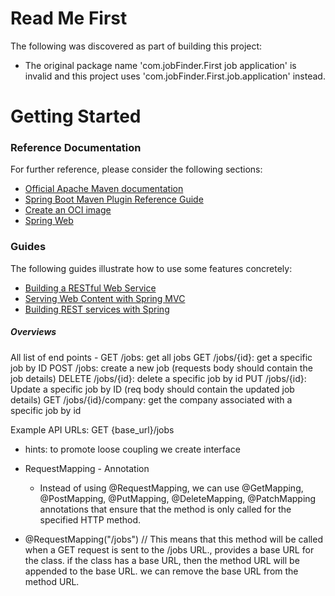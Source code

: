 # Read Me First
The following was discovered as part of building this project:

* The original package name 'com.jobFinder.First job application' is invalid and this project uses 'com.jobFinder.First.job.application' instead.

# Getting Started

### Reference Documentation
For further reference, please consider the following sections:

* [Official Apache Maven documentation](https://maven.apache.org/guides/index.html)
* [Spring Boot Maven Plugin Reference Guide](https://docs.spring.io/spring-boot/docs/3.2.2/maven-plugin/reference/html/)
* [Create an OCI image](https://docs.spring.io/spring-boot/docs/3.2.2/maven-plugin/reference/html/#build-image)
* [Spring Web](https://docs.spring.io/spring-boot/docs/3.2.2/reference/htmlsingle/index.html#web)

### Guides
The following guides illustrate how to use some features concretely:

* [Building a RESTful Web Service](https://spring.io/guides/gs/rest-service/)
* [Serving Web Content with Spring MVC](https://spring.io/guides/gs/serving-web-content/)
* [Building REST services with Spring](https://spring.io/guides/tutorials/rest/)

##### Overviews

All list of end points - 
GET /jobs: get all jobs
GET /jobs/{id}: get a specific job by ID
POST /jobs: create a new job (requests body should contain the job details)
DELETE /jobs/{id}: delete a specific job by id
PUT /jobs/{id}: Update a specific job by ID (req body should contain the updated job details)
GET /jobs/{id}/company: get the company associated with a specific job by id

Example API URLs: 
GET {base_url}/jobs

- hints: to promote loose coupling we create interface

- RequestMapping - Annotation
    - Instead of using @RequestMapping, we can use @GetMapping, @PostMapping, @PutMapping, @DeleteMapping, @PatchMapping annotations that ensure that the method is only called for the specified HTTP method.

- @RequestMapping("/jobs") // This means that this method will be called when a GET request is sent to the /jobs URL., provides a base URL for the class. if the class has a base URL, then the method URL will be appended to the base URL. we can remove the base URL from the method URL.